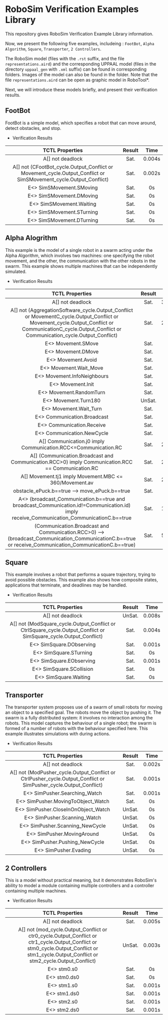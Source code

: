 # RoboSim Verification Examples Library

This repository gives RoboSim Verification Example Library information.

Now, we present the following five examples, includeing : `FootBot`, `Alpha Algorithm`, `Square`, `Transporter`, `2 Controllers`.

The RoboSim model (files with the `.rst` suffix, and the file `representations.aird`) and the corresponding UPPAAL model (files in the directory `uppaal_gen` with `.xml` suffix) can be found in corresponding folders. Images of the model can also be found in the folder. Note that the file `representations.aird` can be open as graphic model in RoboTool*.

Next, we will introduce these models briefly, and present their verification results.

## FootBot

FootBot is a simple model, which specifies a robot that can move around, detect obstacles, and stop.

- Verification Results

|  TCTL Properties  | Result |  Time |
| :---:| :----: | :----: |
| A[] not deadlock | Sat. | 0.004s |
| A[] not (CFootBot_cycle.Output_Conflict or Movement_cycle.Output_Conflict or SimSMovement_cycle.Output_Conflict) | Sat. | 0.002s |
| E<> SimSMovement.SMoving | Sat. | 0s |
| E<> SimSMovement.DMoving | Sat. | 0s |
| E<> SimSMovement.Waiting | Sat. | 0s |
| E<> SimSMovement.STurning | Sat. | 0s |
| E<> SimSMovement.DTurning | Sat. | 0s |


## Alpha Alogrithm

This example is the model of a single robot in a swarm acting under the Alpha Algorithm, which involves two machines: one specifying the robot movement, and the other, the communication with the other robots in the swarm. This example shows multiple machines that can be independently simulated. 

- Verification Results

|  TCTL Properties  | Result |  Time |
| :---:| :----: | :----: |
| A[] not deadlock | Sat. | 35.810s |
| A[] not (AggregationSoftware_cycle.Output_Conflict or MovementC_cycle.Output_Conflict or Movement_cycle.Output_Conflict or CommunicationC_cycle.Output_Conflict or Communication_cycle.Output_Conflict) | Sat. | 22.180s |
| E<> Movement.SMove | Sat. | 0.002s |
| E<> Movement.DMove | Sat. | 0.002s |
| E<> Movement.Avoid | Sat. | 0.029s |
| E<> Movement.Wait_Move | Sat. | 0.033s |
| E<> Movement.InfoNeighbours | Sat. | 0.887s |
| E<> Movement.Init | Sat. | 0.983s |
| E<> Movement.RandomTurn | Sat. | 0.786s |
| E<> Movement.Turn180 | UnSat. | 17.48s |
| E<> Movement.Wait_Turn | Sat. | 1.067s |
| E<> Communication.Broadcast | Sat. | 0.001s |
| E<> Communication.Receive | Sat. | 0.001s |
| E<> Communication.NewCycle | Sat. | 0s |
| A[] Communication.j0 imply Communication.RCC<=Communication.RC | Sat. | 22.287s |
| A[] (Communication.Broadcast and Communication.RCC>0) imply  Communication.RCC == Communication.RC | Sat. | 21.706s |
| A[] Movement.tj1 imply Movement.MBC <= 360/Movement.av | Sat. | 21.637s |
| obstacle_ePuck.b==true --> move_ePuck.b==true | Sat. | 2.091s |
| A<> (broadcast_Communication.b==true and broadcast_Communication.id!=Communication.id) imply receive_Communication_CommunicationC.b==true | Sat. | 19.617s |
| (Communication.Broadcast and Communication.RCC>0) --> (broadcast_Communication_CommunicationC.b==true or receive_Communication_CommunicationC.b==true) | Sat. | 50.295s |


## Square

This example involves a robot that performs a square trajectory, trying to avoid possible obstacles. This example also shows how composite states, applications that terminate, and deadlines may be handled.

- Verification Results

|  TCTL Properties  | Result |  Time |
| :---:| :----: | :----: |
| A[] not deadlock | UnSat. | 0.008s |
| A[] not (ModSquare_cycle.Output_Conflict or CtrlSquare_cycle.Output_Conflict or SimSquare_cycle.Output_Conflict) | Sat. | 0.004s |
| E<> SimSquare.DObserving | Sat. | 0.001s |
| E<> SimSquare.STurning | Sat. | 0s |
| E<> SimSquare.EObserving | Sat. | 0.001s |
| E<> SimSquare.SCollision | Sat. | 0s |
| E<> SimSquare.Waiting | Sat. | 0s |


## Transporter

The transporter system proposes use of a swarm of small robots for moving an object to a specified goal. The robots move the object by pushing it. The swarm is a fully distributed system: it involves no interaction among the robots. This model captures the behaviour of a single robot; the swarm is formed of a number of robots with the behaviour specified here. This example illustrates simulations with during actions.

- Verification Results

|  TCTL Properties  | Result |  Time |
| :---:| :----: | :----: |
| A[] not deadlock | Sat. | 0.002s |
| A[] not (ModPusher_cycle.Output_Conflict or CtrlPusher_cycle.Output_Conflict or SimPusher_cycle.Output_Conflict) | Sat. | 0.001s |
| E<> SimPusher.Searching_Watch | Sat. | 0.001s |
| E<> SimPusher.MovingToObject_Watch | Sat. | 0s |
| E<> SimPusher.CloseInOnObject_Watch | UnSat. | 0s |
| E<> SimPusher.Scanning_Watch | UnSat. | 0s |
| E<> SimPusher.Scanning_NewCycle | UnSat. | 0s |
| E<> SimPusher.MovingAround | UnSat. | 0s |
| E<> SimPusher.Pushing_NewCycle | UnSat. | 0s |
| E<> SimPusher.Evading | UnSat. | 0s |


## 2 Controllers

This is a model without practical meaning, but it demonstrates RoboSim's ability to model a module containing multiple controllers and a controller containing multiple machines.

- Verification Results

|  TCTL Properties  | Result |  Time |
| :---:| :----: | :----: |
| A[] not deadlock | Sat. | 0.005s |
| A[] not (mod_cycle.Output_Conflict or ctr0_cycle.Output_Conflict or ctr1_cycle.Output_Conflict or stm0_cycle.Output_Conflict or stm1_cycle.Output_Conflict or stm2_cycle.Output_Conflict) | UnSat. | 0.003s |
| E<> stm0.s0 | Sat. | 0s |
| E<> stm0.ds0 | Sat. | 0s |
| E<> stm1.s0 | Sat. | 0.001s |
| E<> stm1.ds0 | Sat. | 0.001s |
| E<> stm2.s0 | Sat. | 0.001s |
| E<> stm2.ds0 | Sat. | 0.001s |

